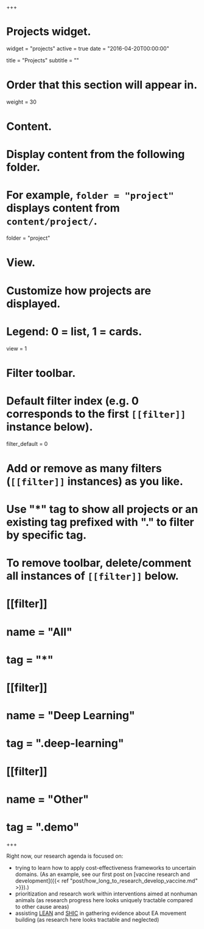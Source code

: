 +++
# Projects widget.
widget = "projects"
active = true
date = "2016-04-20T00:00:00"

title = "Projects"
subtitle = ""

# Order that this section will appear in.
weight = 30

# Content.
# Display content from the following folder.
# For example, `folder = "project"` displays content from `content/project/`.
folder = "project"

# View.
# Customize how projects are displayed.
# Legend: 0 = list, 1 = cards.
view = 1

# Filter toolbar.

# Default filter index (e.g. 0 corresponds to the first `[[filter]]` instance below).
filter_default = 0

# Add or remove as many filters (`[[filter]]` instances) as you like.
# Use "*" tag to show all projects or an existing tag prefixed with "." to filter by specific tag.
# To remove toolbar, delete/comment all instances of `[[filter]]` below.
# [[filter]]
#   name = "All"
#   tag = "*"
#  
# [[filter]]
#   name = "Deep Learning"
#   tag = ".deep-learning"
#
# [[filter]]
#   name = "Other"
#   tag = ".demo"

+++

Right now, our research agenda is focused on:

* trying to learn how to apply cost-effectiveness frameworks to uncertain domains. (As an example, see our first post on [vaccine research and development]({{< ref "post/how_long_to_research_develop_vaccine.md" >}}).)
* prioritization and research work within interventions aimed at nonhuman animals (as research progress here looks uniquely tractable compared to other cause areas)
* assisting [LEAN](https://rtcharity.org/lean/) and [SHIC](https://shicschools.org/) in gathering evidence about EA movement building (as research here looks tractable and neglected)